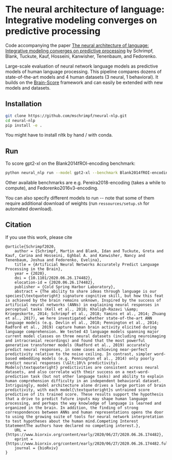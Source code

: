 
# The neural architecture of language: Integrative modeling converges on predictive processing 

Code accompanying the paper 
[The neural architecture of language: Integrative modeling converges on predictive processing](https://www.biorxiv.org/content/10.1101/2020.06.26.174482v3) by Schrimpf, Blank, Tuckute, Kauf, Hosseini, Kanwisher, Tenenbaum, and Fedorenko.

Large-scale evaluation of neural network language models 
as predictive models of human language processing.
This pipeline compares dozens of state-of-the-art models and 4 human datasets (3 neural, 1 behavioral).
It builds on the [Brain-Score](www.Brain-Score.org) framework and can easily be extended with new models and datasets.

## Installation
```bash
git clone https://github.com/mschrimpf/neural-nlp.git
cd neural-nlp
pip install -e .
```
You might have to install nltk by hand / with conda.

## Run
To score gpt2-xl on the Blank2014fROI-encoding benchmark:

```bash
python neural_nlp run --model gpt2-xl --benchmark Blank2014fROI-encoding --log_level DEBUG
```

Other available benchmarks are e.g. Pereira2018-encoding (takes a while to compute), and Fedorenko2016v3-encoding.

You can also specify different models to run -- 
note that some of them require additional download of weights (run `ressources/setup.sh` for automated download).

## Citation
If you use this work, please cite
```
@article{Schrimpf2020,
	author = {Schrimpf, Martin and Blank, Idan and Tuckute, Greta and Kauf, Carina and Hosseini, Eghbal A. and Kanwisher, Nancy and Tenenbaum, Joshua and Fedorenko, Evelina},
	title = {Artificial Neural Networks Accurately Predict Language Processing in the Brain},
	year = {2020},
	doi = {10.1101/2020.06.26.174482},
	elocation-id = {2020.06.26.174482},
	publisher = {Cold Spring Harbor Laboratory},
	abstract = {The ability to share ideas through language is our species{\textquoteright} signature cognitive skill, but how this feat is achieved by the brain remains unknown. Inspired by the success of artificial neural networks (ANNs) in explaining neural responses in perceptual tasks (Kell et al., 2018; Khaligh-Razavi \&amp; Kriegeskorte, 2014; Schrimpf et al., 2018; Yamins et al., 2014; Zhuang et al., 2017), we here investigated whether state-of-the-art ANN language models (e.g. Devlin et al., 2018; Pennington et al., 2014; Radford et al., 2019) capture human brain activity elicited during language comprehension. We tested 43 language models spanning major current model classes on three neural datasets (including neuroimaging and intracranial recordings) and found that the most powerful generative transformer models (Radford et al., 2019) accurately predict neural responses, in some cases achieving near-perfect predictivity relative to the noise ceiling. In contrast, simpler word-based embedding models (e.g. Pennington et al., 2014) only poorly predict neural responses (\&lt;10\% predictivity). Models{\textquoteright} predictivities are consistent across neural datasets, and also correlate with their success on a next-word-prediction task (but not other language tasks) and ability to explain human comprehension difficulty in an independent behavioral dataset. Intriguingly, model architecture alone drives a large portion of brain predictivity, with each model{\textquoteright}s untrained score predictive of its trained score. These results support the hypothesis that a drive to predict future inputs may shape human language processing, and perhaps the way knowledge of language is learned and organized in the brain. In addition, the finding of strong correspondences between ANNs and human representations opens the door to using the growing suite of tools for neural network interpretation to test hypotheses about the human mind.Competing Interest StatementThe authors have declared no competing interest.},
	URL = {https://www.biorxiv.org/content/early/2020/06/27/2020.06.26.174482},
	eprint = {https://www.biorxiv.org/content/early/2020/06/27/2020.06.26.174482.full.pdf},
	journal = {bioRxiv}
}

```
